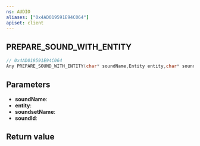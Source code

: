 ```yaml
---
ns: AUDIO
aliases: ["0x4AD019591E94C064"]
apiset: client
---
```

## PREPARE_SOUND_WITH_ENTITY

```c
// 0x4AD019591E94C064
Any PREPARE_SOUND_WITH_ENTITY(char* soundName,Entity entity,char* soundsetName,int soundId);
```


## Parameters
* **soundName**:
* **entity**:
* **soundsetName**:
* **soundId**:

## Return value